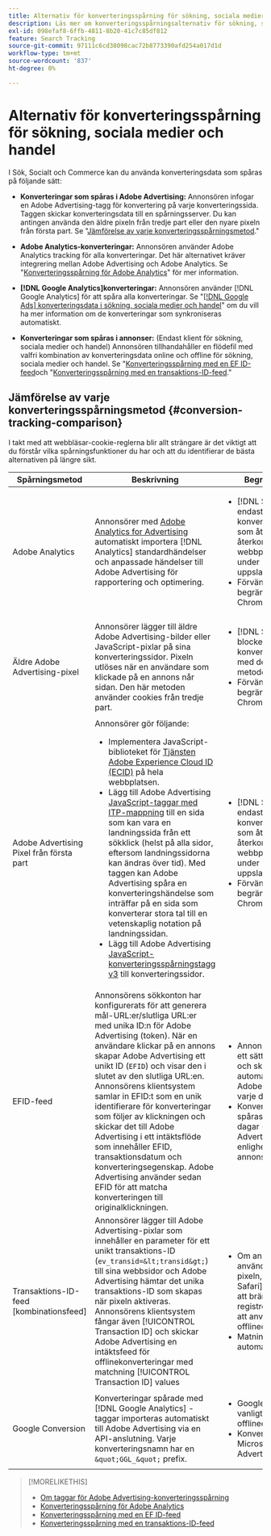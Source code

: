 ```yaml
---
title: Alternativ för konverteringsspårning för sökning, sociala medier och handel
description: Läs mer om konverteringsspårningsalternativ för sökning, sociala medier och handel.
exl-id: 098efaf8-6ffb-4811-8b20-41c7c85df812
feature: Search Tracking
source-git-commit: 97111c6cd38098cac72b8773390afd254a017d1d
workflow-type: tm+mt
source-wordcount: '837'
ht-degree: 0%

---
```


# Alternativ för konverteringsspårning för sökning, sociala medier och handel

I Sök, Socialt och Commerce kan du använda konverteringsdata som spåras på följande sätt:

* **Konverteringar som spåras i Adobe Advertising:** Annonsören infogar en Adobe Advertising-tagg för konvertering på varje konverteringssida. Taggen skickar konverteringsdata till en spårningsserver. Du kan antingen använda den äldre pixeln från tredje part eller den nyare pixeln från första part. Se &quot;[Jämförelse av varje konverteringsspårningsmetod](#conversion-tracking-comparison).&quot;

* **Adobe Analytics-konverteringar:** Annonsören använder Adobe Analytics tracking för alla konverteringar. Det här alternativet kräver integrering mellan Adobe Advertising och Adobe Analytics. Se &quot;[Konverteringsspårning för Adobe Analytics](conversion-tracking-analytics.md)&quot; för mer information.

* **[!DNL Google Analytics]konverteringar:** Annonsören använder [!DNL Google Analytics] för att spåra alla konverteringar. Se &quot;[[!DNL Google Ads] konverteringsdata i sökning, sociala medier och handel](/help/search-social-commerce/campaign-management/introduction/google-conversion-data.md)&quot; om du vill ha mer information om de konverteringar som synkroniseras automatiskt.

* **Konverteringar som spåras i annonser:** (Endast klient för sökning, sociala medier och handel) Annonsören tillhandahåller en flödefil med valfri kombination av konverteringsdata online och offline för sökning, sociala medier och handel. Se &quot;[Konverteringsspårning med en EF ID-feed](feed-efid.md)och &quot;[Konverteringsspårning med en transaktions-ID-feed](feed-transaction-id.md).&quot;

## Jämförelse av varje konverteringsspårningsmetod {#conversion-tracking-comparison}

I takt med att webbläsar-cookie-reglerna blir allt strängare är det viktigt att du förstår vilka spårningsfunktioner du har och att du identifierar de bästa alternativen på längre sikt.

| Spårningsmetod | Beskrivning | Begränsningar | Fördelar | Rekommenderas? |
|----|----|----|----|----|
| Adobe Analytics | Annonsörer med [Adobe Analytics for Advertising](https://experienceleague.adobe.com/docs/advertising/integrations/analytics/overview.html) automatiskt importera [!DNL Analytics] standardhändelser och anpassade händelser till Adobe Advertising för rapportering och optimering. | <ul><li>[!DNL Safari] tillåter endast sju dagars konverteringssökning, som återställs vid återkommande webbplatsbesök under uppslagsfönstret.</li><li> Förvänta dig liknande begränsningar i [!DNL Chrome] 2024.</li></ul> | <ul><li>Smidig integrering med [!DNL Analytics]</li> <li>Se betalda sökdata i [!DNL Analytics] Analysis Workspace</li><li>Fördelar utöver betald sökning</li></ul> | Ja |
| Äldre Adobe Advertising-pixel | Annonsörer lägger till äldre Adobe Advertising-bilder eller JavaScript-pixlar på sina konverteringssidor. Pixeln utlöses när en användare som klickade på en annons når sidan. Den här metoden använder cookies från tredje part. | <ul><li>[!DNL Safari] blockerar all konverteringsspårning med den här metoden.</li><li>Förvänta dig liknande begränsningar i [!DNL Chrome] 2024.</li></ul> | Pixeln är redan implementerad. Du måste dock fortfarande [implementera ytterligare ITP-mappningstagg](itp-conversion-mapping-tag.md).<br><br>Rekommendation: Växla till pixeln från första part. | Nej |
| Adobe Advertising Pixel från första part | Annonsörer gör följande: <ul><li>Implementera JavaScript-biblioteket för [Tjänsten Adobe Experience Cloud ID (ECID)](https://experienceleague.adobe.com/docs/id-service/using/intro/overview.html) på hela webbplatsen.</li><li>Lägg till Adobe Advertising [JavaScript-taggar med ITP-mappning](itp-conversion-mapping-tag.md) till en sida som kan vara en landningssida från ett sökklick (helst på alla sidor, eftersom landningssidorna kan ändras över tid). Med taggen kan Adobe Advertising spåra en konverteringshändelse som inträffar på en sida som konverterar stora tal till en vetenskaplig notation på landningssidan.</li><li>Lägg till Adobe Advertising [JavaScript-konverteringsspårningstagg v3](format-conversion-tag-jsv3.md) till konverteringssidor.</li></ul> | <ul><li>[!DNL Safari] tillåter endast sju dagars konverteringssökning, som återställs vid återkommande webbplatsbesök under uppslagsfönstret.</li><li>Förvänta dig liknande begränsningar i [!DNL Chrome] 2022.</li></ul> | [!DNL Safari] spårar konverteringar under sjudagars uppslag. Eftersom uppslaget återställs vid återkommande webbplatsbesök under uppslagsfönstret, påverkar inte begränsningen alla [!DNL Safari] -användare. | Nej |
| EFID-feed | Annonsörens sökkonton har konfigurerats för att generera mål-URL:er/slutliga URL:er med unika ID:n för Adobe Advertising (token). När en användare klickar på en annons skapar Adobe Advertising ett unikt ID (`EFID`) och visar den i slutet av den slutliga URL:en. Annonsörens klientsystem samlar in EFID:t som en unik identifierare för konverteringar som följer av klickningen och skickar det till Adobe Advertising i ett intäktsflöde som innehåller EFID, transaktionsdatum och konverteringsegenskap. Adobe Advertising använder sedan EFID för att matcha konverteringen till originalklickningen. | <ul><li>Annonsören måste ha ett sätt att hämta EFID och skicka automatiska flöden till Adobe Advertising varje dag.</li><li>Konverteringar kan spåras i upp till 180 dagar (per Adobe Advertising) eller i enlighet med annonsörens system.</li></ul> | <ul><li>Den här metoden använder konverteringsdata från första part, så den påverkas inte av cookie-begränsningar från tredje part.</li><li>Konverteringar online och offline kan skickas i en enda feed.</li><li>Inga kodändringar eller taggar krävs för platsen.</li></ul> | Ja |
| Transaktions-ID-feed [kombinationsfeed] | Annonsörer lägger till Adobe Advertising-pixlar som innehåller en parameter för ett unikt transaktions-ID (`ev_transid=&lt;transid&gt;`) till sina webbsidor och Adobe Advertising hämtar det unika transaktions-ID som skapas när pixeln aktiveras. Annonsörens klientsystem fångar även [!UICONTROL Transaction ID] och skickar Adobe Advertising en intäktsfeed för offlinekonverteringar med matchning [!UICONTROL Transaction ID] values | <ul><li>Om annonsören använder den äldre pixeln, som [!DNL Safari] blockerar från att brännas, så registreras inte ID:t för att användas för offlinedata.</li><li>Matningen är inte automatiserad.</li></ul> | <ul><li>Om du implementerar pixeln från första part ska du [!UICONTROL Transaction ID] hämtas in [!DNL Safari].</li><li>Tillhandahåller spårning av konverteringshändelser offline/godkänt.</li></ul> | Nej |
| Google Conversion | Konverteringar spårade med [!DNL Google Analytics] -taggar importeras automatiskt till Adobe Advertising via en API-anslutning. Varje konverteringsnamn har en `&quot;GGL_&quot;` prefix. | <ul><li>Google spårar vanligtvis inte offlinedata.</li><li>Konverteringar med Microsoft® Advertising ingår inte.</li></ul> | Google använder maskininlärning för att extrapolera &quot;[modellerade konverteringar](https://support.google.com/google-ads/answer/10081327).&quot; | Nej |

<!--
| Microsoft Advertising Conversions | Conversions tracked with Microsoft Advertising universal event tags (UET) are automatically imported to Adobe Advertising via an API connection. Each conversion name has a &quot;???&quot; prefix. | Microsoft Advertising typically doesn't track offline data. Google conversions aren't included. | ?? | No |
-->

>[!MORELIKETHIS]
>
>* [Om taggar för Adobe Advertising-konverteringsspårning](/help/search-social-commerce/tracking/conversion-tracking-advertising.md)
>* [Konverteringsspårning för Adobe Analytics](/help/search-social-commerce/tracking/conversion-tracking-analytics.md)
>* [Konverteringsspårning med en EF ID-feed](/help/search-social-commerce/tracking/feed-efid.md)
>* [Konverteringsspårning med en transaktions-ID-feed](/help/search-social-commerce/tracking/feed-transaction-id.md)
